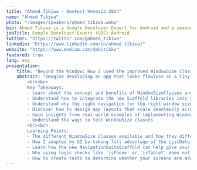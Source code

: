 ```yaml
---
title: "Ahmed Tikiwa - DevFest Venezia 2024"
name: "Ahmed Tikiwa"
photo: "/images/speakers/ahmed_tikiwa.webp"
bio: Ahmed Tikiwa is a Google Developer Expert for Android and a seasoned full-stack developer with over 10 years of experience and possesses a strong passion for developing world-class applications that can help make a difference. He has experience in frontend and backend systems, where he has built enterprise solutions for major telecommunication companies. He is currently a Software Engineer based in Utrecht, The Netherlands and an official contributor to Google Developers Dev Library.
jobTitle: Google Developer Expert (GDE) Android
twitter: "https://twitter.com/@ahmed_tikiwa"
linkedin: "https://www.linkedin.com/in/ahmed-tikiwa/"
website: "https://www.medium.com/@akitikkx"
featured: true
lang: eng
presentation:
    title: "Beyond the Window: How I used the improved WindowSize Class tooling to make my Android app better"
    abstract: "Imagine developing an app that looks flawless on a tiny smartphone, a massive tablet, or even a futuristic foldable device. With WindowSize Classes, this is not only possible but also surprisingly straightforward. Since their introduction, the tooling for WindowSize Classes has significantly improved this year, making it even easier to implement and maintain adaptive UI in your Android apps. In this talk, I'll share my experiences using WindowSize Classes and how the advancements in tooling have streamlined the development process. Many organizations overlook the importance of adaptive UI, mistakenly believing that it doesn't have a direct monetary value. I'll also discuss the critical importance of adaptive UI for accessibility and the long-term benefits for organizations that prioritize it. Join me to discover the power of WindowSize Classes and how they can help you create exceptional user experiences that are accessible and beneficial for your organization.
		<br><br>
		Key Takeaways:
		- Learn about the concept and benefits of WindowSizeClasses and how they are advantageous in Android app development
		- Understand how to integrate the new Scaffold libraries into your Android app development process, including consideration of foldable and flip devices
		- Understand why the right navigation for the right window size is important 
		- Discover how to design app layouts that scale seamlessly across different devices with accessibility in mind
		- Gain insights from real-world examples of implementing WindowSizeClasses in Android apps
		- Understand the ways to test WindowSize classes
		<br><br>
		Learning Points:
		- The different WindowSize Classes available and how they differ from each other
		- How I adapted my UI by taking full advantage of the ListDetailPaneScaffold with built-in WindowSize Class logic to create a screen display users across a range of devices will appreciate, including foldable and flip devices
		- Learn how the new NavigationSuiteScaffold can help give your users the right navigation for their current window size 
		- Why using logic checks like 'isPhone' or 'isTablet' does not cover the range of devices available
		- How to create tests to determine whether your screens are adapting correctly to the current window size"
---
```









